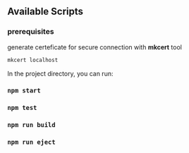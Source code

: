 ## Available Scripts

### prerequisites

generate certeficate for secure connection with **mkcert** tool

```bash
mkcert localhost
```

In the project directory, you can run:

### `npm start`

### `npm test`

### `npm run build`

### `npm run eject`
